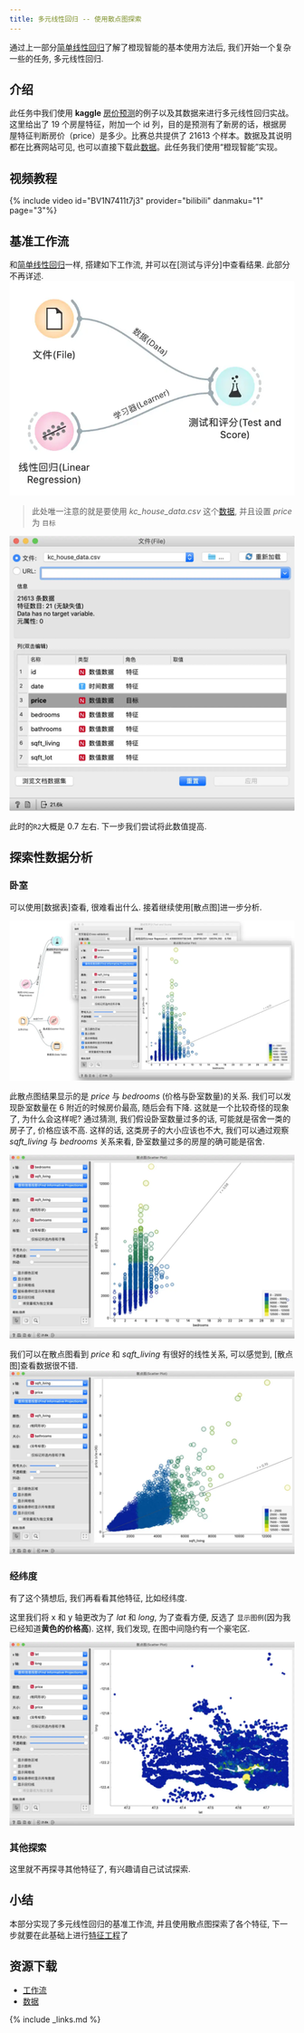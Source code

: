 ```yaml
---
title: 多元线性回归 -- 使用散点图探索
---
```


通过上一部分[简单线性回归]了解了橙现智能的基本使用方法后, 我们开始一个复杂一些的任务, 多元线性回归.




## 介绍
此任务中我们使用 **kaggle** [房价预测](https://www.kaggle.com/harlfoxem/housesalesprediction/home)的例子以及其数据来进行多元线性回归实战。这里给出了 19 个房屋特征，附加一个 id 列，目的是预测有了新房的话，根据房屋特征判断房价（price）是多少。比赛总共提供了 21613 个样本。数据及其说明都在比赛网站可见, 也可以直接下载此[数据]。此任务我们使用“橙现智能”实现。

## 视频教程
{% include video id="BV1N7411t7j3" provider="bilibili" danmaku="1" page="3"%}


## 基准工作流

和[简单线性回归]一样, 搭建如下工作流, 并可以在[测试与评分]中查看结果. 此部分不再详述.
![](/assets/images/tutorial/lr-base-workflow.png.webp)

> 此处唯一注意的就是要使用 *kc_house_data.csv* 这个[数据], 并且设置 *price* 为 `目标`

![](/assets/images/tutorial/mlr-loaddata.png.webp)

此时的`R2`大概是 0.7 左右. 下一步我们尝试将此数值提高.

## 探索性数据分析

### 卧室
可以使用[数据表]查看, 很难看出什么. 接着继续使用[散点图]进一步分析.

![](/assets/images/tutorial/mlr-workflow1.png.webp)

此散点图结果显示的是 *price* 与 *bedrooms* (价格与卧室数量)的关系. 我们可以发现卧室数量在 6 附近的时候房价最高, 随后会有下降. 这就是一个比较奇怪的现象了, 为什么会这样呢? 通过猜测, 我们假设卧室数量过多的话, 可能就是宿舍一类的房子了, 价格应该不高. 这样的话, 这类房子的大小应该也不大, 我们可以通过观察 *sqft_living* 与 *bedrooms* 关系来看, 卧室数量过多的房屋的确可能是宿舍. 

![](/assets/images/tutorial/mrl-scatter1.png.webp)

我们可以在散点图看到 *price* 和 *sqft_living* 有很好的线性关系, 可以感觉到, [散点图]查看数据很不错.
![](/assets/images/tutorial/mrl-scatter2.png.webp)

### 经纬度
有了这个猜想后, 我们再看看其他特征, 比如经纬度.

这里我们将 x 和 y 轴更改为了 *lat* 和 *long*, 为了查看方便, 反选了 `显示图例`(因为我已经知道**黄色的价格高**). 这样, 我们发现, 在图中间隐约有一个豪宅区.

![](/assets/images/tutorial/mrl-scatter3.png.webp)


### 其他探索
这里就不再探寻其他特征了, 有兴趣请自己试试探索.

## 小结
本部分实现了多元线性回归的基准工作流, 并且使用散点图探索了各个特征, 下一步就要在此基础上进行[特征工程](../04mlr_feature/)了

## 资源下载
* [工作流](/assets/workflows/2020/mlr.ows)
* [数据]

[简单线性回归]: ../02linear_regression/
[数据]: https://share.weiyun.com/NfiPyK5V
{% include _links.md %}

